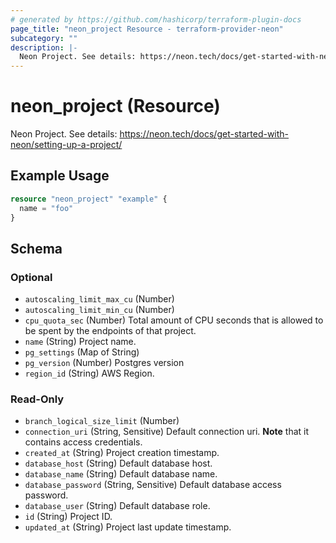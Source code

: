 ```yaml
---
# generated by https://github.com/hashicorp/terraform-plugin-docs
page_title: "neon_project Resource - terraform-provider-neon"
subcategory: ""
description: |-
  Neon Project. See details: https://neon.tech/docs/get-started-with-neon/setting-up-a-project/
---
```


# neon_project (Resource)

Neon Project. See details: https://neon.tech/docs/get-started-with-neon/setting-up-a-project/

## Example Usage

```terraform
resource "neon_project" "example" {
  name = "foo"
}
```

<!-- schema generated by tfplugindocs -->
## Schema

### Optional

- `autoscaling_limit_max_cu` (Number)
- `autoscaling_limit_min_cu` (Number)
- `cpu_quota_sec` (Number) Total amount of CPU seconds that is allowed to be spent by the endpoints of that project.
- `name` (String) Project name.
- `pg_settings` (Map of String)
- `pg_version` (Number) Postgres version
- `region_id` (String) AWS Region.

### Read-Only

- `branch_logical_size_limit` (Number)
- `connection_uri` (String, Sensitive) Default connection uri. **Note** that it contains access credentials.
- `created_at` (String) Project creation timestamp.
- `database_host` (String) Default database host.
- `database_name` (String) Default database name.
- `database_password` (String, Sensitive) Default database access password.
- `database_user` (String) Default database role.
- `id` (String) Project ID.
- `updated_at` (String) Project last update timestamp.


